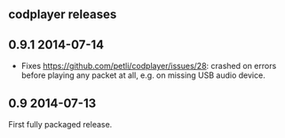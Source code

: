 codplayer releases
------------------

## 0.9.1 2014-07-14

* Fixes https://github.com/petli/codplayer/issues/28: crashed on
  errors before playing any packet at all, e.g. on missing USB audio
  device.

## 0.9 2014-07-13

First fully packaged release.
